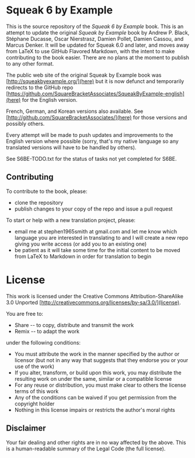 # Squeak 6 by Example
This is the source repository of the *Squeak 6 by Example* book. This is an attempt to update the original *Squeak by Example* book by Andrew P. Black, Stéphane Ducasse, Oscar Nierstrasz, Damien Pollet, Damien Cassou, and Marcus Denker. It will be updated for Squeak 6.0 and later, and moves away from LaTeX to use GitHub Flavored Markdown, with the intent to make contributing to the book easier. There are no plans at the moment to publish to any other format.

The public web site of the original Squeak by Example book was [http://squeakbyexample.org/](here) but it is now defunct and temporarily redirects to the GitHub repo [https://github.com/SquareBracketAssociates/SqueakByExample-english](here) for the English version.

French, German, and Korean versions also available. See [http://github.com/SquareBracketAssociates/](here) for those versions and possibly others.

Every attempt will be made to push updates and improvements to the English version where possible (sorry, that's my native language so any translated versions will have to be handled by others).

See S6BE-TODO.txt for the status of tasks not yet completed for S6BE.

## Contributing

To contribute to the book, please:

- clone the repository
- publish changes to your copy of the repo and issue a pull request

To start or help with a new translation project, please:

- email me at stephen1965smith at gmail.com and let me know which language you are interested in translating to and I will create a new repo giving you write access (or add you to an existing one)
- be patient as it will take some time for the initial content to be moved from LaTeX to Markdown in order for translation to begin

# License

This work is licensed under the Creative Commons Attribution-ShareAlike 3.0 Unported [http://creativecommons.org/licenses/by-sa/3.0/](license).

You are free to:

- Share -- to copy, distribute and transmit the work
- Remix -- to adapt the work

under the following conditions:

- You must attribute the work in the manner specified by the author or licensor (but not in any way that suggests that they endorse you or your use of the work)
- If you alter, transform, or build upon this work, you may distribute the resulting work on under the same, similar or a compatible license
- For any reuse or distribution, you must make clear to others the license terms of this work
- Any of the conditions can be waived if you get permission from the copyright holder
- Nothing in this license impairs or restricts the author's moral rights

## Disclaimer

Your fair dealing and other rights are in no way affected by the above. This is a human-readable summary of the Legal Code (the full license).

